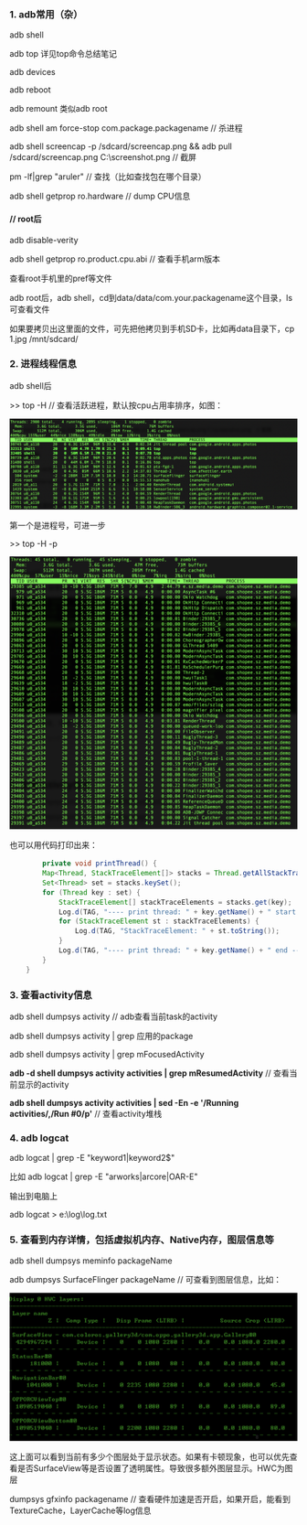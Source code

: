 ### 1. adb常用（杂） 

  adb shell

  adb top 详见top命令总结笔记

  adb devices

  adb reboot

  adb remount 类似adb root

  adb shell am force-stop com.package.packagename   // 杀进程

  adb shell screencap -p /sdcard/screencap.png && adb pull /sdcard/screencap.png C:\screenshot.png	// 截屏

  pm -lf|grep "aruler"	// 查找（比如查找包在哪个目录）

  adb shell getprop ro.hardware 	// dump CPU信息



####   // root后

  adb disable-verity

  adb shell getprop ro.product.cpu.abi 	// 查看手机arm版本



  查看root手机里的pref等文件

  adb root后，adb shell，cd到data/data/com.your.packagename这个目录，ls可查看文件

  如果要拷贝出这里面的文件，可先把他拷贝到手机SD卡，比如再data目录下，cp 1.jpg /mnt/sdcard/

  

### 2. 进程线程信息

adb shell后 

\>> top -H	// 查看活跃进程，默认按cpu占用率排序，如图：

![image-20210923174245910](.asserts/image-20210923174245910.png)

第一个是进程号，可进一步

\>> top -H -p <pid>

![image-20210923174618280](.asserts/image-20210923174618280.png)

也可以用代码打印出来：

```java
		private void printThread() {
        Map<Thread, StackTraceElement[]> stacks = Thread.getAllStackTraces();
        Set<Thread> set = stacks.keySet();
        for (Thread key : set) {
            StackTraceElement[] stackTraceElements = stacks.get(key);
            Log.d(TAG, "---- print thread: " + key.getName() + " start ----");
            for (StackTraceElement st : stackTraceElements) {
                Log.d(TAG, "StackTraceElement: " + st.toString());
            }
            Log.d(TAG, "---- print thread: " + key.getName() + " end ----");
        }
    }
```



### 3. 查看activity信息

adb shell dumpsys activity 	// adb查看当前task的activity

adb shell dumpsys activity | grep 应用的package

adb shell dumpsys activity | grep mFocusedActivity

**adb -d shell dumpsys activity activities | grep mResumedActivity** // 查看当前显示的activity

**adb shell dumpsys activity activities | sed -En -e '/Running activities/,/Run #0/p'**	// 查看activity堆栈



### 4. adb logcat

adb logcat | grep -E "keyword1|keyword2$"

比如 adb logcat | grep -E "arworks|arcore|OAR-E"

输出到电脑上

adb logcat > e:\log\log.txt



### 5. 查看到内存详情，包括虚拟机内存、Native内存，图层信息等

adb shell dumpsys meminfo packageName

adb dumpsys SurfaceFlinger packageName	// 可查看到图层信息，比如：

![image-20210923173624463](.asserts/image-20210923173624463.png)

这上面可以看到当前有多少个图层处于显示状态。如果有卡顿现象，也可以优先查看是否SurfaceView等是否设置了透明属性。导致很多额外图层显示。HWC为图层



dumpsys gfxinfo packagename	// 查看硬件加速是否开启，如果开启，能看到TextureCache，LayerCache等log信息




